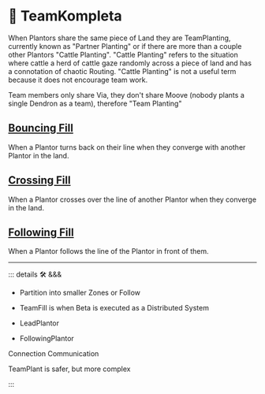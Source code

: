 # 🔻 <via>TeamKompleta</via>

When Plantors share the same piece of Land they are TeamPlanting, currently known as "Partner Planting" or if there are more than a couple other Plantors "Cattle Planting". "Cattle Planting" refers to the situation where cattle a herd of cattle gaze randomly across a piece of land and has a connotation of chaotic Routing. "Cattle Planting" is not a useful term because it does not encourage team work.

Team members only share Via, they don't share Moove (nobody plants a single Dendron as a team), therefore "Team Planting"

## [Bouncing Fill](/encyclopedia/Via/TeamPlant/BouncingCover)

When a Plantor turns back on their line when they converge with another Plantor in the land.

## [Crossing Fill](/encyclopedia/Via/TeamPlant/CrossingCover)

When a Plantor crosses over the line of another Plantor when they converge in the land.

## [Following Fill](/encyclopedia/Via/TeamPlant/FollowingCover)

When a Plantor follows the line of the Plantor in front of them.

---

<!-- =================================================== -->
<!-- =================================================== -->
<!-- =================================================== -->
<!-- =================================================== -->
<!-- =================================================== -->
::: details 🛠 <dev>&&&</dev>

- Partition into smaller Zones or Follow

- TeamFill is when Beta is executed as a Distributed System
- LeadPlantor
- FollowingPlantor

Connection Communication

TeamPlant is safer, but more complex

:::
